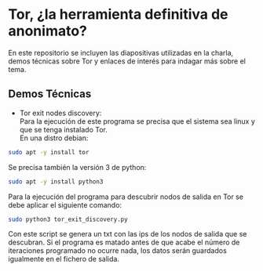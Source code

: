 **Tor, ¿la herramienta definitiva de anonimato?**
========================================================

En este repositorio se incluyen las diapositivas utilizadas en la charla, demos técnicas
sobre Tor y enlaces de interés para indagar más sobre el tema.

Demos Técnicas
----------------------------------------------------------


* Tor exit nodes discovery:  
Para la ejecución de este programa se precisa que el sistema sea linux y que se tenga instalado Tor.  
En una distro debian:  
```bash
sudo apt -y install tor
```
Se precisa también la versión 3 de python:  
```bash
sudo apt -y install python3
```
Para la ejecución del programa para descubrir nodos de salida en Tor se debe aplicar el siguiente comando:  
```bash
sudo python3 tor_exit_discovery.py
```

Con este script se genera un txt con las ips de los nodos de salida que se descubran. Si el programa es matado antes de que acabe el número de iteraciones programado no ocurre nada,
los datos serán guardados igualmente en el fichero de salida.
